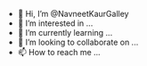- 👋 Hi, I’m @NavneetKaurGalley
- 👀 I’m interested in ...
- 🌱 I’m currently learning ...
- 💞️ I’m looking to collaborate on ...
- 📫 How to reach me ...

<!---
NavneetKaurGalley/NavneetKaurGalley is a ✨ special ✨ repository because its `README.md` (this file) appears on your GitHub profile.
You can click the Preview link to take a look at your changes.
--->
